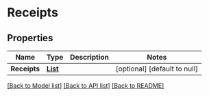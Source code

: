 # Receipts
## Properties

| Name | Type | Description | Notes |
|------------ | ------------- | ------------- | -------------|
| **Receipts** | [**List**](Receipt.md) |  | [optional] [default to null] |

[[Back to Model list]](../README.md#documentation-for-models) [[Back to API list]](../README.md#documentation-for-api-endpoints) [[Back to README]](../README.md)

